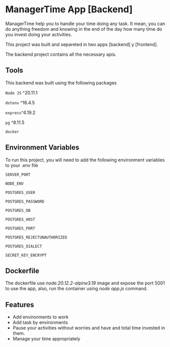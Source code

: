 
# ManagerTime App [Backend]

ManagerTime help you to handle your time doing any task. It mean, you can do anything freedom and knowing in the end of the day how many time do you invest doing your activities.

This project was built and separeted in two apps [backend] y [frontend].

The backend project contains all the necessary apis. 

## Tools

This backend was built using the following packages

`Node JS`  ^20.11.1

`dotenv` ^16.4.5

`express`^4.19.2

`pg` ^8.11.5

`docker`

## Environment Variables

To run this project, you will need to add the following environment variables to your .env file

`SERVER_PORT`

`NODE_ENV`

`POSTGRES_USER`

`POSTGRES_PASSWORD`

`POSTGRES_DB`

`POSTGRES_HOST`

`POSTGRES_PORT`

`POSTGRES_REJECTUNAUTHORIZED`

`POSTGRES_DIALECT`

`SECRET_KEY_ENCRYPT`

## Dockerfile

The dockerfile use *node:20.12.2-alpine3.19* image and expose the port 5001 to use the app, also, run the container using *node app.js* command.

## Features

- Add environments to work
- Add task by environments
- Pause your activities without worries and have and total time invested in them.
- Manage your time appropriately

